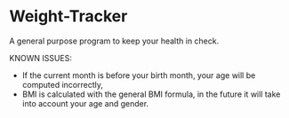 # Weight-Tracker
A general purpose program to keep your health in check. 

KNOWN ISSUES:
  
  - If the current month is before your birth month, your age will be computed incorrectly,
  - BMI is calculated with the general BMI formula, in the future it will take into account your age and gender. 
 
